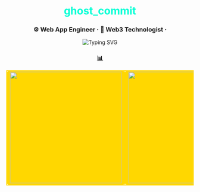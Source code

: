 <h1 align="center"><span style="color:#00ffd5;"><b>ghost_commit</b></span></h1>
<h3 align="center">⚙️ Web App Engineer · 🔮 Web3 Technologist ·</h3>

<p align="center">
  <img src="https://readme-typing-svg.demolab.com?font=Fira+Code&size=22&pause=1000&center=true&vCenter=true&width=850&lines=Writing+clean%2C+maintainable+Python+and+TypeScript.;Building+robust+fullstack+apps+with+JS%2C+TS%2C+and+Python.;Developing+secure+APIs+with+FastAPI+and+Express.;Engineering+smart+contracts+with+Solidity+%28EVM%29.;Creating+AI-driven+tools+and+automations+in+Python.;Automating+trading+strategies+and+market+pipelines.;Delivering+fast%2C+production-ready+code." alt="Typing SVG" />

<br/>

<h3 align="center"><u>📊</u></h3>

<table align="center">
  <tr>
    <td bgcolor="#FFD700" style="border: 2px solid gold; border-radius: 8px;">
      <img src="https://github-readme-stats.vercel.app/api?username=0xKimutai&show_icons=true&theme=nightowl&hide_title=true" width="300px" />
    </td>
    <td bgcolor="#FFD700" style="border: 2px solid gold; border-radius: 8px;">
      <img src="https://streak-stats.demolab.com?user=0xKimutai&theme=nightowl" width="300px" />
    </td>
    <td bgcolor="#FFD700" style="border: 2px solid gold; border-radius: 8px;">
      <img src="https://github-readme-stats.vercel.app/api/top-langs/?username=0xKimutai&layout=compact&theme=nightowl&hide_title=true" width="300px" />
    </td>
  </tr>
</table>
